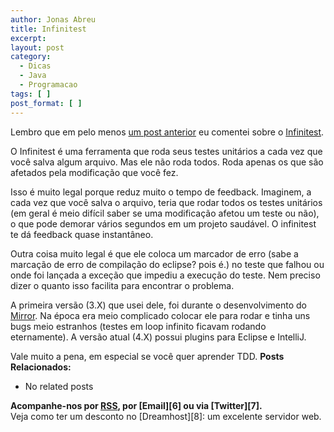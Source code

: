 ```yaml
---
author: Jonas Abreu
title: Infinitest
excerpt:
layout: post
category:
  - Dicas
  - Java
  - Programacao
tags: [ ]
post_format: [ ]
---
```

Lembro que em pelo menos [ um post anterior][1] eu comentei sobre o [Infinitest][2].

O Infinitest é uma ferramenta que roda seus testes unitários a cada vez que você salva algum arquivo. Mas ele não roda todos. Roda apenas os que são afetados pela modificação que você fez.

Isso é muito legal porque reduz muito o tempo de feedback. Imaginem, a cada vez que você salva o arquivo, teria que rodar todos os testes unitários (em geral é meio difícil saber se uma modificação afetou um teste ou não), o que pode demorar vários segundos em um projeto saudável. O infinitest te dá feedback quase instantâneo.

Outra coisa muito legal é que ele coloca um marcador de erro (sabe a marcação de erro de compilação do eclipse? pois é.) no teste que falhou ou onde foi lançada a exceção que impediu a execução do teste. Nem preciso dizer o quanto isso facilita para encontrar o problema.

A primeira versão (3.X) que usei dele, foi durante o desenvolvimento do [Mirror][3]. Na época era meio complicado colocar ele para rodar e tinha uns bugs meio estranhos (testes em loop infinito ficavam rodando eternamente). A versão atual (4.X) possui plugins para Eclipse e IntelliJ. 

Vale muito a pena, em especial se você quer aprender TDD. 
**Posts Relacionados:** 
*   No related posts









**Acompanhe-nos por [ RSS][5], por [Email][6] ou via [Twitter][7].**  
Veja como ter um desconto no [Dreamhost][8]: um excelente servidor web.

 [1]: http://vidageek.net/2010/01/17/um-caso-de-odio-e-talvez-um-pouco-de-amor-tambem-conhecido-como-automatizadores-de-build/
 [2]: http://infinitest.org
 [3]: http://projetos.vidageek.net/mirror-pt/mirror
 [4]: https://twitter.com/share
 [5]: http://feeds.feedburner.com/VidaGeek



